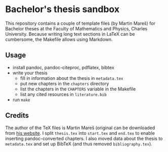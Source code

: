 # Bachelor's thesis sandbox

This repository contains a couple of template files (by Martin Mareš) for 
Bachelor theses at the Faculty of Mathematics and Physics, Charles University. 
Because writing long text sections in LaTeX can be cumbersome, the Makefile 
allows using Markdown.

## Usage

- install pandoc, pandoc-citeproc, pdflatex, bibtex
- write your thesis
	- fill in information about the thesis in `metadata.tex`
	- put new chapters in the `chapters` directory
	- list the chapters in the `CHAPTERS` variable in the Makefile
	- list any cited resources in `literature.bib`
- run `make`

## Credits

The author of the TeX files is Martin Mareš (original can be downloaded from 
[his website](http://mj.ucw.cz/vyuka/bc/). I split `thesis.tex` into `start.tex` 
and `end.tex` to enable inserting pandoc-converted chapters. I also moved data 
about the thesis to `metadata.tex` and set up BibTeX (and thus removed 
`bibliography.tex`).
